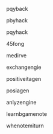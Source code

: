 pqyback

pbyhack

pqyhack

45fong

medirve

exchangengie

positiveitagen
 
posiagen

anlyzengine

learnbgamenote

whenotemiturn
